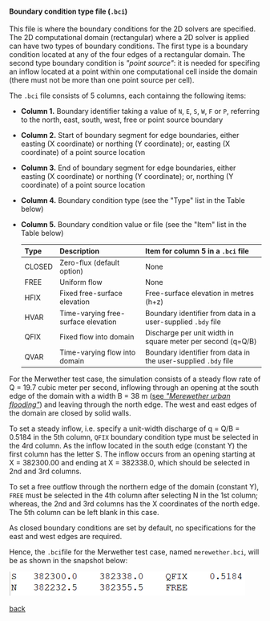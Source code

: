 #### Boundary condition type file (`.bci`)

This file is where the boundary conditions for the 2D solvers are specified. The 2D computational domain (rectangular) where a 2D solver is applied can have two types of boundary conditions. The first type is a boundary condition located at any of the four edges of a rectangular domain. The second type boundary condition is _"point source"_: it is needed for specifing an inflow located at a point within one computational cell inside the domain (there must not be more than one point source per cell).

The `.bci` file consists of 5 columns, each containng the following items:

- **Column 1.** Boundary identifier taking a value of `N`, `E`, `S`, `W`, `F` or `P`, referring to the north, east, south, west, free or point source boundary 

- **Column 2.** Start of boundary segment for edge boundaries, either easting (X coordinate) or northing (Y coordinate); or, easting (X coordinate) of a point source location

- **Column 3.** End of boundary segment for edge boundaries, either easting (X coordinate) or northing (Y coordinate); or, northing (Y coordinate) of a point source location

- **Column 4.** Boundary condition type (see the "Type" list in the Table below)

- **Column 5.** Boundary condition value or file (see the "Item" list in the Table below)

  | Type | Description | Item for column 5 in a `.bci` file |
   | :---         | :---      | :--- |
   | CLOSED   | Zero-flux (default option)     | None  |
   | FREE     | Uniform flow       | None   |
   | HFIX     | Fixed free-surface elevation      | Free-surface elevation in metres (h+z)   |
   | HVAR     | Time-varying free-surface elevation       | Boundary identifier from data in a user-supplied `.bdy` file   |
   | QFIX     | Fixed flow into domain     | Discharge per unit width in square meter per second (q=Q/B)    |
   | QVAR     | Time-varying flow into domain       | Boundary identifier from data in the user-supplied `.bdy` file     |

For the Merwether test case, the simulation consists of a steady flow rate of Q = 19.7 cubic meter per second, inflowing through an opening at the south edge of the domain with a width B = 38 m ([see *"Merewether urban flooding"*](/Merewether.md)) and leaving through the north edge. The west and east edges of the domain are closed by solid walls.

To set a steady inflow, i.e. specify a unit-width discharge of q = Q/B = 0.5184 in the 5th column, `QFIX` boundary condition type must be selected in the 4rd column. As the inflow located in the south edge (constant Y) the first column has the letter S. The inflow occurs from an opening starting at X = 382300.00 and ending at X = 382338.0, which should be selected in 2nd and 3rd columns.  

To set a free outflow through the northern edge of the domain (constant Y), `FREE` must be selected in the 4th column after selecting N in the 1st column; whereas, the 2nd and 3rd columns has the X coordinates of the north edge. The 5th column can be left blank in this case. 

As closed boundary conditions are set by default, no specifications for the east and west edges are required.     

Hence, the `.bci`file for the Merwether test case, named `merewether.bci`, will be as shown in the snapshot below:

![image](/Figures/mer9.png)

[back](/Merewether1.md)

